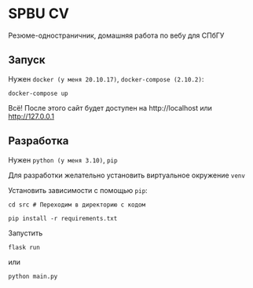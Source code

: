 # SPBU CV
Резюме-одностраничник, домашняя работа по вебу для СПбГУ

## Запуск
Нужен `docker (у меня 20.10.17)`, `docker-compose (2.10.2)`:
```shell
docker-compose up
```
Всё! После этого сайт будет доступен на http://localhost или http://127.0.0.1

## Разработка
Нужен `python (у меня 3.10)`, `pip`

Для разработки желательно установить виртуальное окружение `venv`

Установить зависимости с помощью `pip`:
```shell
cd src # Переходим в директорию с кодом

pip install -r requirements.txt
```

Запустить
```shell
flask run
```
или
```shell
python main.py
```